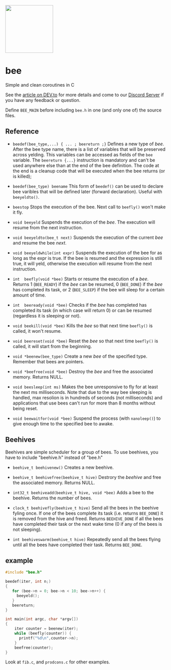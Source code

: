 
<p width="100%" style="align:center">
<img height="150" src="https://github.com/rdentato/bee/releases/download/candidate/logo_512.png"> <br/>
 </p>

# bee

Simple and clean coroutines in C

See the [article on DEV.to](https://dev.to/rdentato/coroutines-in-c-1-2-45ig) for more details and come to our [Discord Server](https://discord.gg/2wfQ26PXm7) if you have any feedback or question.

Define `BEE_MAIN` before including `bee.h` in one (and only one of) the source files.

## Reference

  - `beedef(bee_type,...) { ... ; beereturn ;}` Defines a new type of *bee*. After the bee type name, there is a list of variables that will be preserved across yelding. This
     variables can be accessed as fields of the `bee` variable. The `beereturn {...}` instruction is mandatory and can't be used anywhere else
     than at the end of the bee definition. The code at the end is a cleanup code that will be executed when the bee returns (or is killed);

  - `beedef(bee_type) beename` This form of `beedef()` can be used to declare bee varibles that will be defined later (forward declaration). Useful with `beeyeldto()`.

  - `beestop` Stops the execution of the bee. Next call to `beefly()` won't make it fly.

  - `void beeyeld` Suspends the execution of the *bee*. The execution will resume from the next instruction.

  - `void beeyeldto(bee_t next)` Suspends the execution of the current *bee* and resume the bee *next*.

  - `void beeyeldwhile(int expr)` Suspends the execution of the bee for as long as the expr is true. If the bee is resumed and the expression is still true, it will yeld, otherwise the execution will resume from the next instruction.

  - `int  beefly(void *bee)` Starts or resume the execution of a *bee*. Returns 1 (`BEE_READY`) if the *bee* can be resumed, 0 (`BEE_DONE`) if the *bee* has completed its task, or 2 (`BEE_SLEEP`) if the bee will sleep for a certain amount of time.

  - `int  beeready(void *bee)` Checks if the *bee* has completed has completed its task (in which case will return 0) or can be resumed (regardless it is sleeping or not).

  - `void beekill(void *bee)` Kills the *bee* so that next time `beefly()` is called, it won't resume.

  - `void beereset(void *bee)` Reset the *bee* so that next time `beefly()` is called, it will start from the beginning.
  
  - `void *beenew(bee_type)` Create a new *bee* of the specified type. Remember that bees are pointers.

  - `void *beefree(void *bee)` Destroy the *bee* and free the associated memory. Returns NULL.

  - `void beesleep(int ms)` Makes the bee unresponsive to fly for at least the next ms milliseconds. Note that due to the way bee sleeping is handled, max resolion is in hundreds of seconds (not milliseconds) and applications that use bees can't run for more than 8 months without being reset. 

  - `void beewaitfor(void *bee)` Suspend the process (with `nanoleep()`) to give enough time to the specified bee to awake.

## Beehives
  Beehives are simple scheduler for a group of bees. To use beehives, you have to include "beehive.h" instead of "bee.h"

  - `beehive_t beehivenew()` Creates a new beehive.
   
  - `beehive_t beehivefree(beehive_t hive)` Destrory the *beehive* and free the associated memory. Returns NULL.

  - `int32_t beehiveadd(beehive_t hive, void *bee)` Adds a bee to the beehive. Returns the number of bees.
  
  - `clock_t beehivefly(beehive_t hive)` Send all the bees in the beehive fyling once. If one of the bees complete its task (i.e. returns `BEE_DONE`) it is removed from the hive and freed. Returns `BEEHIVE_DONE` if all the bees have completed their task or the next wake time (0 if any of the bees is not sleeping).

  - `int beehiveswarm(beehive_t hive)` Repeatedly send all the bees flying until all the bees have completed their task. Returns `BEE_DONE`.


## example

``` C
#include "bee.h"

beedef(iter, int n;)
{
   for (bee->n = 0; bee->n < 10; bee->n++) {
     beeyeld();
   }
   beereturn;
}

int main(int argc, char *argv[])
{
    iter counter = beenew(iter);
    while (beefly(counter)) {
      printf("%d\n",counter->n); 
    }
    beefree(counter);
}
```

Look at `fib.c`, and `prodcons.c` for other examples.
